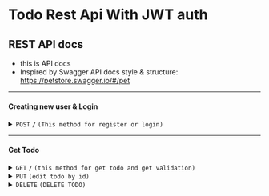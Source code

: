 # Todo Rest Api With JWT auth

## REST API docs

- this is API docs
- Inspired by Swagger API docs style & structure: https://petstore.swagger.io/#/pet

------------------------------------------------------------------------------------------

#### Creating new user & Login

<details>
 <summary><code>POST</code> <code><b>/</b></code> <code>(This method for register or login)</code></summary>

##### Parameters

> | name               |  type       | data type               | body                                                     |description                                       |
> |--------------------|-------------|-------------------------|----------------------------------------------------------|------------------------------------------------|
> | `api/register`     |  `required` | `object (JSON)`         | `{"email" : "example@email" ,"password" : "example"}`    |`create user`                                       |
> | `api/signin`       |  `required` | `object (JSON)`         | `{"email" : "example@email" ,"password" : "example"}`    |`Login user `                                      |


##### Responses

> | http code     | content-type                      | response                                                            |
> |---------------|-----------------------------------|---------------------------------------------------------------------|
> | `200`         | `application/json`                | `{"isError": false, "message": "succes to create user/login"}`      |
> | `401`         | `application/json`                | `{"isError": true, "message": "unautorization"}`                    |

</details>

------------------------------------------------------------------------------------------

#### Get Todo

<details>
 <summary><code>GET</code> <code><b>/</b></code> <code>(this method for get todo and get validation)</code></summary>

##### Parameters

> | name               |  type       | data type               | response                                                 |description                                   |
> |--------------------|-------------|-------------------------|----------------------------------------------------------|----------------------------------------------|
> | `api/todo`         |  `required` | `object (JSON)`         | `{"isError": false,"todos": [],"page": 2,`               |`get todo with parameter limit & page`        |           > |                    |             |                         |`"limit": 10,"totalPages": 1,"totalTodos": 3}`            |                                              |
> | `api/validate`     |  `required` | `object (JSON)`         | `{"email" : "example@email" ,"password" : "example"}`    |`get user `                                   |

</details>


<details>
  <summary><code>PUT</code> <code>(edit todo by id)</code></summary>

##### Parameters

> | name            |  type      | body                                               | description                                          |
> |-----------------|------------|----------------------------------------------------|------------------------------------------------------|
> | `api/todo/{id}` |  required  | `{"name" : "example" ,"complete" : bool }`         | Edit tode                                            |

##### Responses

> | http code     | content-type                      | response                                                            |
> |---------------|-----------------------------------|---------------------------------------------------------------------|
> | `200`         | `application/json`                | `{"isError": false,"todos": {} }`                                   |
> | `401`         | `application/json`                | `{"isError": true ,"message":"unauthoriz/todo not found"}`          |

</details>


<details>
  <summary><code>DELETE</code> <code>(DELETE TODO)</code></summary>
    
##### Parameters

> | name            |  type      | description                                        |
> |-----------------|------------|----------------------------------------------------|------------------------------------------------------|
> | `api/todo/{id}` |  required  | DELETE tode                                            |

##### Responses

> | http code     | content-type                      | response                                                            |
> |---------------|-----------------------------------|---------------------------------------------------------------------|
> | `200`         | `application/json`                | `{"isError": false,"message": "Todo deleted"}`                      |
> | `401`         | `application/json`                | `{"isError": true ,"message":"unauthoriz/todo not found"}`          |

</details>
